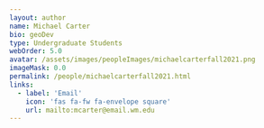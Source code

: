 ```yaml
---
layout: author
name: Michael Carter
bio: geoDev
type: Undergraduate Students
webOrder: 5.0
avatar: /assets/images/peopleImages/michaelcarterfall2021.png
imageMask: 0.0
permalink: /people/michaelcarterfall2021.html 
links:
  - label: 'Email'
    icon: 'fas fa-fw fa-envelope square'
    url: mailto:mcarter@email.wm.edu
---
```

